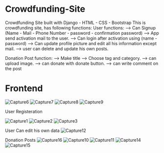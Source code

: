 # Crowdfunding-Site
Crowdfunding Site built with Django - HTML - CSS - Bootstrap
This is crowdfunding site, has following functions:
User functions:
--> Can Signup (Name - Mail - Phone Number - password - confirmation password)
--> App send activation mail to the user.
--> Can login after activation using (name - password)
--> Can update profile picture and edit all his information except mail.
--> user can delete and update his own posts.

Donation Post function:
--> Make title
--> Choose tag and category.
--> can upload image.
--> can donate with donate button.
--> can write comment on the post



<h1>Frontend</h1>

![Capture6](https://user-images.githubusercontent.com/25539327/199357717-cd419ee2-3a00-47f9-b9b8-0e1e0ca9053c.PNG)
![Capture7](https://user-images.githubusercontent.com/25539327/199357735-39430a06-c22d-4ddf-bd3b-725888f0028b.PNG)
![Capture8](https://user-images.githubusercontent.com/25539327/199357745-c2efb16a-8f60-4895-bcdf-bfad51b7a9fa.PNG)
![Capture9](https://user-images.githubusercontent.com/25539327/199357747-ef692c4d-a8f9-4888-ae12-cbe1181ddd5e.PNG)

User Registeration

![Capture1](https://user-images.githubusercontent.com/25539327/199357786-bb347987-e7ed-4ba8-99e9-7f7a564628dd.PNG)
![Capture2](https://user-images.githubusercontent.com/25539327/199357781-05f12ccd-cc91-4524-9e50-2006cafc4b82.PNG)
![Capture3](https://user-images.githubusercontent.com/25539327/199357785-22966c22-c796-4767-9c71-916058a36197.PNG)

User Can edit his own data
![Capture12](https://user-images.githubusercontent.com/25539327/199357892-150c08e5-e362-46d8-b8f0-233024f17e10.PNG)

Donation Posts
![Capture16](https://user-images.githubusercontent.com/25539327/199358026-445cd129-9c88-4fc6-b419-6a1446389135.PNG)
![Capture10](https://user-images.githubusercontent.com/25539327/199358041-8d5fad84-b5b1-4b8b-81d0-469b7744dcc9.PNG)
![Capture11](https://user-images.githubusercontent.com/25539327/199358046-b472efe0-6f15-44b2-bf17-04a60b9ce37f.PNG)
![Capture14](https://user-images.githubusercontent.com/25539327/199358054-a77e1b05-9eeb-4576-986d-a3e14257dce5.PNG)
![Capture15](https://user-images.githubusercontent.com/25539327/199358059-20069d7f-cf97-4db6-87a6-ce98a94fa02c.PNG)
